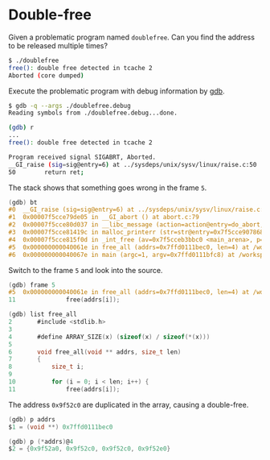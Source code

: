 # Double-free

Given a problematic program named `doublefree`. Can you find the address to be released multiple times?

```bash
$ ./doublefree
free(): double free detected in tcache 2
Aborted (core dumped)
```

Execute the problematic program with debug information by [gdb](https://man7.org/linux/man-pages/man1/gdb.1.html).

```bash
$ gdb -q --args ./doublefree.debug 
Reading symbols from ./doublefree.debug...done.

(gdb) r
...
free(): double free detected in tcache 2

Program received signal SIGABRT, Aborted.
__GI_raise (sig=sig@entry=6) at ../sysdeps/unix/sysv/linux/raise.c:50
50        return ret;
```

The stack shows that something goes wrong in the frame `5`.

```c
(gdb) bt
#0  __GI_raise (sig=sig@entry=6) at ../sysdeps/unix/sysv/linux/raise.c:50
#1  0x00007f5cce79de05 in __GI_abort () at abort.c:79
#2  0x00007f5cce80d037 in __libc_message (action=action@entry=do_abort, fmt=fmt@entry=0x7f5cce905c72 "%s\n") at ../sysdeps/posix/libc_fatal.c:181
#3  0x00007f5cce81419c in malloc_printerr (str=str@entry=0x7f5cce907868 "free(): double free detected in tcache 2") at malloc.c:5375
#4  0x00007f5cce815f0d in _int_free (av=0x7f5cceb3bbc0 <main_arena>, p=0x9f52b0, have_lock=<optimized out>) at malloc.c:4214
#5  0x000000000040061e in free_all (addrs=0x7ffd0111bec0, len=4) at /workspace/code/doublefree.c:11
#6  0x000000000040067e in main (argc=1, argv=0x7ffd0111bfc8) at /workspace/code/doublefree.c:23
```

Switch to the frame `5` and look into the source.

```c
(gdb) frame 5
#5  0x000000000040061e in free_all (addrs=0x7ffd0111bec0, len=4) at /workspace/code/doublefree.c:11
11              free(addrs[i]);

(gdb) list free_all
2       #include <stdlib.h>
3
4       #define ARRAY_SIZE(x) (sizeof(x) / sizeof(*(x)))
5
6       void free_all(void ** addrs, size_t len)
7       {
8           size_t i;
9
10          for (i = 0; i < len; i++) {
11              free(addrs[i]);
```

The address `0x9f52c0` are duplicated in the array, causing a double-free.

```c
(gdb) p addrs
$1 = (void **) 0x7ffd0111bec0

(gdb) p (*addrs)@4
$2 = {0x9f52a0, 0x9f52c0, 0x9f52c0, 0x9f52e0}
```
